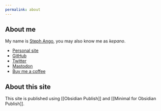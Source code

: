 ```yaml
---
permalink: about
---
```

## About me

My name is [Steph Ango](https://stephango.com/), you may also know me as *kepano*.

- [Personal site](https://stephango.com)
- [GitHub](https://github.com/kepano)
- [Twitter](https://twitter.com/kepano)
- [Mastodon](https://mastodon.social/@kepano)
- [Buy me a coffee](https://www.buymeacoffee.com/kepano)

## About this site

This site is published using [[Obsidian Publish]] and [[Minimal for Obsidian Publish]].